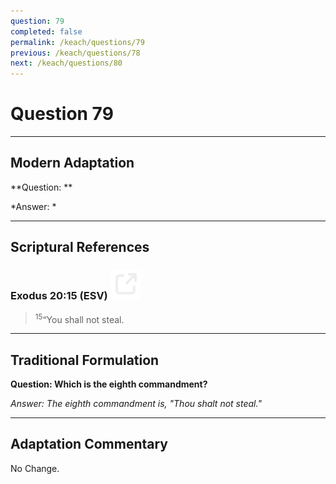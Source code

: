 ```yaml
---
question: 79
completed: false
permalink: /keach/questions/79
previous: /keach/questions/78
next: /keach/questions/80
---
```

# Question 79

---
## Modern Adaptation
**Question: **

*Answer: *

---
## Scriptural References
### Exodus 20:15 (ESV) <a href="https://biblegateway.com/passage/?search=Exodus+20%3A15&version=ESV"><img src="/assets/svg/link.svg"/></a>
> <sup>15</sup>“You shall not steal.


---
## Traditional Formulation
**Question: Which is the eighth commandment?**

*Answer: The eighth commandment is, "Thou shalt not steal."*

---
## Adaptation Commentary
No Change.